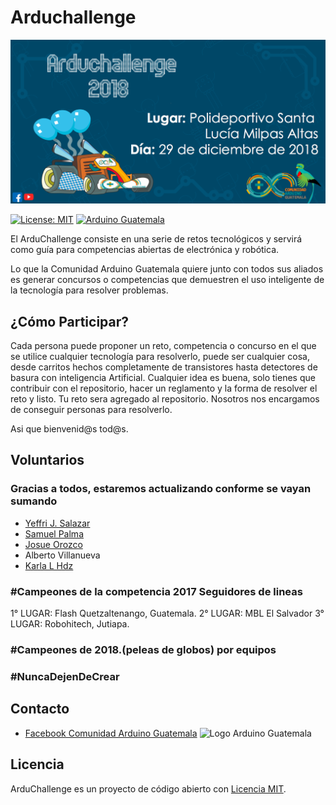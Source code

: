 # Arduchallenge 
![PortadaEventoPrincipal_Facebook](https://github.com/arduinoguate/ArduChallenge/blob/master/Publicidad/Arduchallenge18/Portada%20Arduchallenge2018.png)

[![License: MIT](https://img.shields.io/badge/License-MIT-yellow.svg)](https://opensource.org/licenses/MIT)
[![Arduino Guatemala](https://img.shields.io/badge/Arduino-Guatemala-blue.svg)](https://www.facebook.com/ArduinoGuatemala)

El ArduChallenge consiste en una serie de retos tecnológicos y servirá como guía para competencias abiertas de electrónica y robótica.

Lo que la Comunidad Arduino Guatemala quiere junto con todos sus aliados es generar concursos o competencias que demuestren el uso inteligente de la tecnología para resolver problemas. 

## ¿Cómo Participar?

Cada persona puede proponer un reto, competencia o concurso en el que se utilice cualquier tecnología para resolverlo, puede ser cualquier cosa, desde carritos hechos completamente de transistores hasta detectores de basura con inteligencia Artificial.
Cualquier idea es buena, solo tienes que contribuir con el repositorio, hacer un reglamento y la forma de resolver el reto y listo. Tu reto sera agregado al repositorio. 
Nosotros nos encargamos de conseguir personas para resolverlo. 

Asi que bienvenid@s tod@s.

## Voluntarios

### Gracias a todos, estaremos actualizando conforme se vayan sumando

- [Yeffri J. Salazar](https://github.com/yeffrimic)
- [Samuel Palma](https://github.com/spalmadroid)
- [Josue Orozco](https://github.com/JosueGZ)
- Alberto Villanueva
- [Karla L Hdz](https://github.com/karlalhdz)

### #Campeones de la competencia 2017 Seguidores de lineas
1° LUGAR: Flash Quetzaltenango, Guatemala.
2° LUGAR: MBL El Salvador
3° LUGAR: Robohitech, Jutiapa.

### #Campeones de 2018.(peleas de globos) por equipos


### #NuncaDejenDeCrear

## Contacto

- [Facebook Comunidad Arduino Guatemala](https://www.facebook.com/ArduinoGuatemala/)
![Logo Arduino Guatemala](https://github.com/karlalhdz/ArduChallenge/blob/master/Publicidad/Logo%20Arduino%20Guatemala.png)

## Licencia

ArduChallenge es un proyecto de código abierto con [Licencia MIT](https://opensource.org/licenses/MIT).
